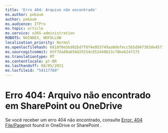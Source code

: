 ```yaml
---
title: 'Erro 404: Arquivo não encontrado'
ms.author: pebaum
author: pebaum
ms.audience: ITPro
ms.topic: article
ms.service: o365-administration
ROBOTS: NOINDEX, NOFOLLOW
localization_priority: Normal
ms.openlocfilehash: 6818f0e5bd82bd7f8f4e955749aa0defecc5b5d947383de4571c23a4bd316497
ms.sourcegitcommit: b5f7da89a650d2915dc652449623c78be6247175
ms.translationtype: MT
ms.contentlocale: pt-BR
ms.lasthandoff: 08/05/2021
ms.locfileid: "54117760"
---
```

# <a name="error-404-file-not-found-in-sharepoint-or-onedrive"></a>Erro 404: Arquivo não encontrado em SharePoint ou OneDrive

Se você receber um erro 404 não encontrado, consulte [Error: 404 File/Page](/sharepoint/troubleshoot/administration/error-404-onedrive-sharepoint)not found in OneDrive or SharePoint .